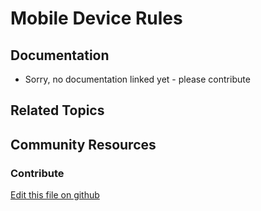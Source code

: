 # Mobile Device Rules

## Documentation

* Sorry, no documentation linked yet - please contribute

## Related Topics

## Community Resources

### Contribute

[Edit this file on github](https://github.com/olafk/controlpanel-documentation-docs/blob/master/md/74en/com_liferay_mobile_device_rules_web_portlet_MDRPortlet/mobile_device_rules_edit_rule.md)
